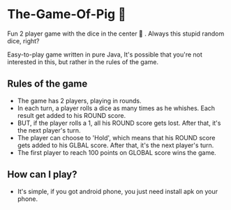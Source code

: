 # The-Game-Of-Pig 🐷
Fun 2 player game with the dice in the center 🎲 . Always this stupid random dice, right?

Easy-to-play game written in pure Java, It's possible that you're not interested in this, but rather in the rules of the game.

## Rules of the game
- The game has 2 players, playing in rounds.
- In each turn, a player rolls a dice as many times as he whishes. Each result get added to his ROUND score.
- BUT, if the player rolls a 1, all his ROUND score gets lost. After that, it's the next player's turn.
- The player can choose to 'Hold', which means that his ROUND score gets added to his GLBAL score. After that, it's the next player's turn.
- The first player to reach 100 points on GLOBAL score wins the game.

## How can I play?

- It's simple, if you got android phone, you just need install apk on your phone.
